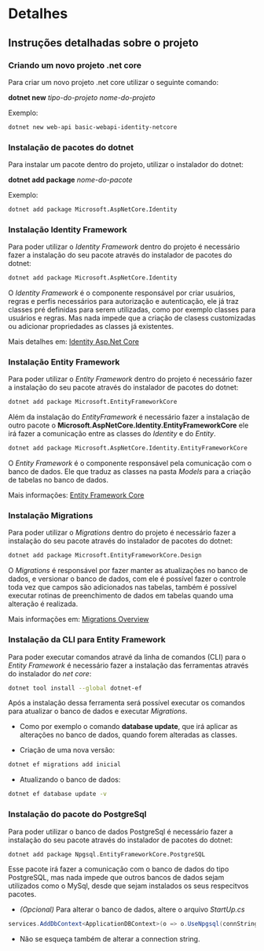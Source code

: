 # Detalhes
## Instruções detalhadas sobre o projeto

### Criando um novo projeto .net core

Para criar um novo projeto .net core utilizar o seguinte comando:

**dotnet new** *tipo-do-projeto* *nome-do-projeto*

Exemplo:
```bash
dotnet new web-api basic-webapi-identity-netcore
```

### Instalação de pacotes do **dotnet**

Para instalar um pacote dentro do projeto, utilizar o instalador do dotnet:

**dotnet add package** *nome-do-pacote*

Exemplo: 
```bash
dotnet add package Microsoft.AspNetCore.Identity
```

### Instalação **Identity Framework**

Para poder utilizar o *Identity Framework* dentro do projeto é necessário fazer a instalação do seu pacote através do instalador de pacotes do dotnet:

```bash
dotnet add package Microsoft.AspNetCore.Identity
```

O *Identity Framework* é o componente responsável por criar usuários, regras e perfis necessários para autorização e autenticação, ele já traz classes pré definidas para serem utilizadas, como por exemplo classes para usuários e regras. Mas nada impede que a criação de clasess customizadas ou adicionar propriedades as classes já existentes. 

Mais detalhes em: [Identity Asp.Net Core](https://docs.microsoft.com/pt-br/aspnet/core/security/authentication/identity?view=aspnetcore-3.1&tabs=visual-studio) 

### Instalação **Entity Framework**

Para poder utilizar o *Entity Framework* dentro do projeto é necessário fazer a instalação do seu pacote através do instalador de pacotes do dotnet:

```bash
dotnet add package Microsoft.EntityFrameworkCore
```

Além da instalação do *EntityFramework* é necessário fazer a instalação de outro pacote o **Microsoft.AspNetCore.Identity.EntityFrameworkCore** ele irá fazer a comunicação entre as classes do *Identity* e do *Entity*.

```bash
dotnet add package Microsoft.AspNetCore.Identity.EntityFrameworkCore
```

O *Entity Framework* é o componente responsável pela comunicação com o banco de dados. Ele que traduz as classes na pasta *Models* para a criação de tabelas no banco de dados. 

Mais informações: [Entity Framework Core](https://docs.microsoft.com/pt-br/ef/core/)


### Instalação **Migrations**

Para poder utilizar o *Migrations* dentro do projeto é necessário fazer a instalação do seu pacote através do instalador de pacotes do dotnet:

```bash
dotnet add package Microsoft.EntityFrameworkCore.Design
```

O *Migrations* é responsável por fazer manter as atualizações no banco de dados, e versionar o banco de dados, com ele é possível fazer o controle toda vez que campos são adicionados nas tabelas, também é possível executar rotinas de preenchimento de dados em tabelas quando uma alteração é realizada.


Mais informações em: [Migrations Overview](https://docs.microsoft.com/pt-br/ef/core/managing-schemas/migrations/?tabs=dotnet-core-cli)



### Instalação da CLI para Entity Framework

Para poder executar comandos atravé da linha de comandos (CLI)  para o *Entity Framework* é necessário fazer a instalação das ferramentas através do instalador do *net core*:

```bash
dotnet tool install --global dotnet-ef
```

Após a instalação dessa ferramenta será possível executar os comandos para atualizar o banco de dados e executar *Migrations*.
- Como por exemplo o comando **database update**, que irá aplicar as alterações no banco de dados, quando forem alteradas as classes.

- Criação de uma nova versão:
```bash
dotnet ef migrations add inicial
```

- Atualizando o banco de dados:
```bash
dotnet ef database update -v
```


### Instalação do pacote do PostgreSql

Para poder utilizar o banco de dados PostgreSql é necessário fazer a instalação do seu pacote através do instalador de pacotes do dotnet:

```bash
dotnet add package Npgsql.EntityFrameworkCore.PostgreSQL
```

Esse pacote irá fazer a comunicação com o banco de dados do tipo PostgreSQL, mas nada impede que outros bancos de dados sejam utilizados como o MySql, desde que sejam instalados os seus respecitvos pacotes.

- *(Opcional)* Para alterar o banco de dados, altere o arquivo *StartUp.cs*
```c#
services.AddDbContext<ApplicationDBContext>(o => o.UseNpgsql(connString));
```
- Não se esqueça também de alterar a connection string.
